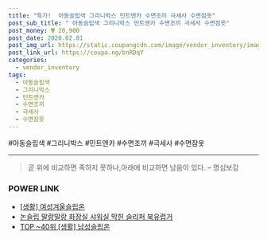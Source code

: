 ```yaml
--- 
title: "특가!  아동슬립색 그리니박스 민트앤카 수면조끼 극세사 수면잠옷" 
post_sub_title: " 아동슬립색 그리니박스 민트앤카 수면조끼 극세사 수면잠옷" 
post_money: ₩ 20,900 
post_date: 2020.02.01 
post_img_url: https://static.coupangcdn.com/image/vendor_inventory/images/2017/11/27/14/3/c38a7b48-dc94-45b4-a94a-f8c7566b25d9.jpg 
post_link_url: https://coupa.ng/bnRDqY 
categories: 
  - vendor_inventory 
tags: 
  - 아동슬립색 
  - 그리니박스 
  - 민트앤카 
  - 수면조끼 
  - 극세사 
  - 수면잠옷 
--- 
```

  #아동슬립색 #그리니박스 #민트앤카 #수면조끼 #극세사 #수면잠옷 
<hr> 

> 곧 위에 비교하면 족하지 못하나,아래에 비교하면 남음이 있다. – 명심보감 


### POWER LINK

* <a href="https://blog.naver.com/fasyy4321/221759008123" target="_blank"> [생활] 여성겨울슬립온  </a>
* <a href="https://blog.naver.com/santokki14/221784101622" target="_blank">논슬립 말랑말랑 화장실 샤워실 막힌 슬리퍼 북유럽거</a>
* <a href="https://blog.naver.com/an0733/221784655757" target="_blank"> TOP ~40위 [생활] 남성슬립온</a>

